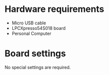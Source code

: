 Hardware requirements
=====================
- Micro USB cable
- LPCXpresso54S018 board
- Personal Computer

Board settings
==============
No special settings are required.
